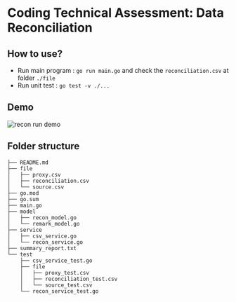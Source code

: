# Coding Technical Assessment: Data Reconciliation

## How to use?
- Run main program  : `go run main.go` and check the `reconciliation.csv` at folder `./file`
- Run unit test     : `go test -v ./...`

## Demo
![recon run demo](https://user-images.githubusercontent.com/71829426/180240425-bd2a3c8a-88bc-4b50-8abd-52a78c91db29.gif)


## Folder structure
```.
├── README.md
├── file
│   ├── proxy.csv
│   ├── reconciliation.csv
│   └── source.csv
├── go.mod
├── go.sum
├── main.go
├── model
│   ├── recon_model.go
│   └── remark_model.go
├── service
│   ├── csv_service.go
│   └── recon_service.go
├── summary_report.txt
└── test
    ├── csv_service_test.go
    ├── file
    │   ├── proxy_test.csv
    │   ├── reconciliation_test.csv
    │   └── source_test.csv
    └── recon_service_test.go
```
